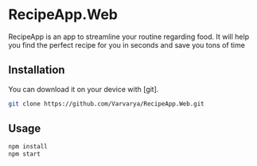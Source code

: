 # RecipeApp.Web

RecipeApp is an app to streamline your routine regarding food. It will help you find the perfect recipe for you in seconds and save you tons of time

## Installation

You can download it on your device with [git].

```bash
git clone https://github.com/Varvarya/RecipeApp.Web.git
```

## Usage

```bash
npm install
npm start
```
